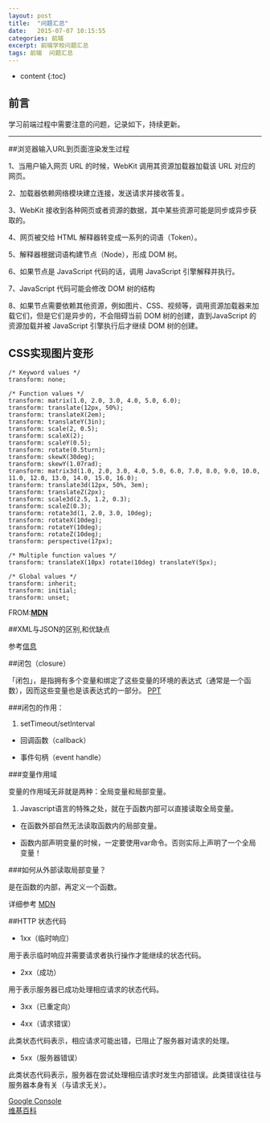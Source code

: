 ```yaml
---
layout: post
title:  "问题汇总"
date:   2015-07-07 10:15:55
categories: 前端
excerpt: 前端学校问题汇总
tags: 前端  问题汇总
---
```


* content
{:toc}


## 前言

学习前端过程中需要注意的问题，记录如下，持续更新。

---

##浏览器输入URL到页面渲染发生过程

1、当用户输入网页 URL 的时候，WebKit 调用其资源加载器加载该 URL 对应的网页。

2、加载器依赖网络模块建立连接，发送请求并接收答复。

3、WebKit 接收到各种网页或者资源的数据，其中某些资源可能是同步或异步获取的。

4、网页被交给 HTML 解释器转变成一系列的词语（Token）。

5、解释器根据词语构建节点（Node），形成 DOM 树。

6、如果节点是 JavaScript 代码的话，调用 JavaScript 引擎解释并执行。

7、JavaScript 代码可能会修改 DOM 树的结构

8、如果节点需要依赖其他资源，例如图片、CSS、视频等，调用资源加载器来加载它们，但是它们是异步的，不会阻碍当前 DOM 树的创建，直到JavaScript 的资源加载并被 JavaScript 引擎执行后才继续 DOM 树的创建。

## CSS实现图片变形

    /* Keyword values */
    transform: none;
    
    /* Function values */
    transform: matrix(1.0, 2.0, 3.0, 4.0, 5.0, 6.0);
    transform: translate(12px, 50%);
    transform: translateX(2em);
    transform: translateY(3in);
    transform: scale(2, 0.5);
    transform: scaleX(2);
    transform: scaleY(0.5);
    transform: rotate(0.5turn);
    transform: skewX(30deg);
    transform: skewY(1.07rad);
    transform: matrix3d(1.0, 2.0, 3.0, 4.0, 5.0, 6.0, 7.0, 8.0, 9.0, 10.0, 11.0, 12.0, 13.0, 14.0, 15.0, 16.0);
    transform: translate3d(12px, 50%, 3em);
    transform: translateZ(2px);
    transform: scale3d(2.5, 1.2, 0.3);
    transform: scaleZ(0.3);
    transform: rotate3d(1, 2.0, 3.0, 10deg);
    transform: rotateX(10deg);
    transform: rotateY(10deg);
    transform: rotateZ(10deg);
    transform: perspective(17px);
    
    /* Multiple function values */
    transform: translateX(10px) rotate(10deg) translateY(5px);
    
    /* Global values */
    transform: inherit;
    transform: initial;
    transform: unset;


   FROM:[**MDN**](https://developer.mozilla.org/zh-CN/docs/Web/CSS/transform)

##XML与JSON的区别,和优缺点

参考[信息](http://www.lingdublog.com/134.html)

##闭包（closure）

「闭包」，是指拥有多个变量和绑定了这些变量的环境的表达式（通常是一个函数），因而这些变量也是该表达式的一部分。
 [PPT](https://app.box.com/shared/elkumrpfng)

###闭包的作用：

 
1. setTimeout/setInterval


- 回调函数（callback）

- 事件句柄（event handle）

###变量作用域

变量的作用域无非就是两种：全局变量和局部变量。



1. Javascript语言的特殊之处，就在于函数内部可以直接读取全局变量。

- 在函数外部自然无法读取函数内的局部变量。

- 函数内部声明变量的时候，一定要使用var命令。否则实际上声明了一个全局变量！

###如何从外部读取局部变量？

是在函数的内部，再定义一个函数。


详细参考 [MDN](https://developer.mozilla.org/zh-CN/docs/Web/JavaScript/Closures)

##HTTP 状态代码

- 1xx（临时响应）

用于表示临时响应并需要请求者执行操作才能继续的状态代码。


- 2xx（成功）

用于表示服务器已成功处理相应请求的状态代码。


- 3xx（已重定向）

- 4xx（请求错误）

此类状态代码表示，相应请求可能出错，已阻止了服务器对请求的处理。

- 5xx（服务器错误）

此类状态代码表示，服务器在尝试处理相应请求时发生内部错误。此类错误往往与服务器本身有关（与请求无关）。

[Google Console](https://support.google.com/webmasters/answer/40132?hl=zh-Hans)    
 [维基百科](https://zh.wikipedia.org/wiki/HTTP%E7%8A%B6%E6%80%81%E7%A0%81)